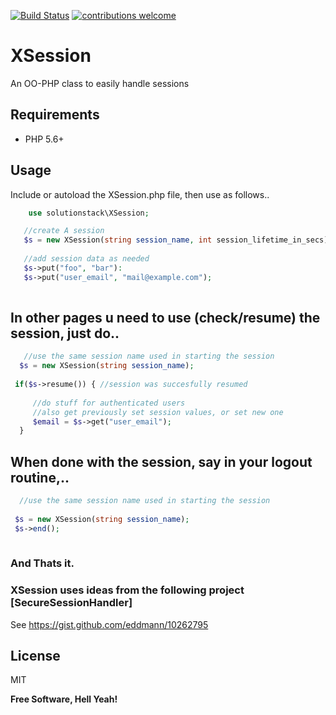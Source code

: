 [![Build Status](https://travis-ci.org/solutionstack/XSession.svg?branch=master)](https://travis-ci.org/solutionstack/XSession)
[![contributions welcome](https://img.shields.io/badge/contributions-welcome-brightgreen.svg?style=flat)](https://github.com/dwyl/esta/issues)


# XSession
An OO-PHP class to easily handle sessions 

## Requirements
 - PHP 5.6+

## Usage
 Include or autoload the XSession.php file, then use as follows..
 
 ```php
     use solutionstack\XSession;

    //create A session
    $s = new XSession(string session_name, int session_lifetime_in_secs);
    
    //add session data as needed
    $s->put("foo", "bar"):
    $s->put("user_email", "mail@example.com");
    
 ```
 ## In other pages u need to use (check/resume) the session, just do..
 
 ```php
    //use the same session name used in starting the session
   $s = new XSession(string session_name);
   
  if($s->resume()) { //session was succesfully resumed
  
      //do stuff for authenticated users
      //also get previously set session values, or set new one
      $email = $s->get("user_email");
   }
 
 ```
 ## When done with the session, say in your logout routine,..
 
  ```php
    //use the same session name used in starting the session
   
   $s = new XSession(string session_name);
   $s->end();
   
 
 ```
 ### And Thats it.
 
 ### XSession uses ideas from the following project [SecureSessionHandler] 
 See  https://gist.github.com/eddmann/10262795    
 
 License
 ----

 MIT


 **Free Software, Hell Yeah!**
 
